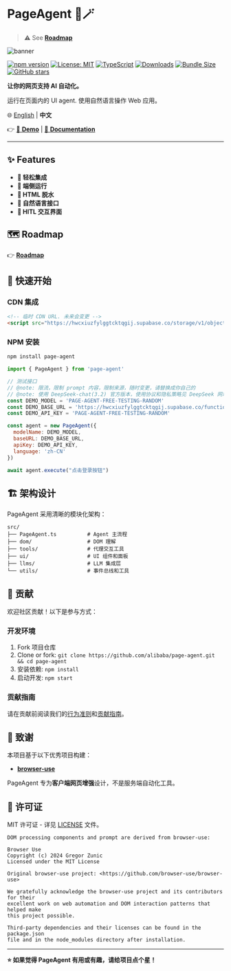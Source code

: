 # PageAgent 🤖🪄

> ⚠️ See [**Roadmap**](./ROADMAP.md)

![banner](https://img.alicdn.com/imgextra/i1/O1CN01RY0Wvh26ATVeDIX7v_!!6000000007621-0-tps-1672-512.jpg)

[![npm version](https://badge.fury.io/js/page-agent.svg)](https://badge.fury.io/js/page-agent) [![License: MIT](https://img.shields.io/badge/License-MIT-yellow.svg)](https://opensource.org/licenses/MIT) [![TypeScript](https://img.shields.io/badge/%3C%2F%3E-TypeScript-%230074c1.svg)](http://www.typescriptlang.org/) [![Downloads](https://img.shields.io/npm/dt/page-agent.svg)](https://www.npmjs.com/package/page-agent) [![Bundle Size](https://img.shields.io/bundlephobia/minzip/page-agent)](https://bundlephobia.com/package/page-agent) [![GitHub stars](https://img.shields.io/github/stars/alibaba/page-agent.svg)](https://github.com/alibaba/page-agent)

**让你的网页支持 AI 自动化。**

运行在页面内的 UI agent. 使用自然语言操作 Web 应用。

🌐 [English](./README.md) | **中文**

👉 [🚀 **Demo**](https://alibaba.github.io/page-agent/) | [📖 **Documentation**](https://alibaba.github.io/page-agent/#/docs/introduction/overview)

---

## ✨ Features

- **🎯 轻松集成**
- **🔐 端侧运行**
- **🧠 HTML 脱水**
- **💬 自然语言接口**
- **🎨 HITL 交互界面**

## 🗺️ Roadmap

👉 [**Roadmap**](./ROADMAP.md)

## 🚀 快速开始

### CDN 集成

```html
<!-- 临时 CDN URL. 未来会变更 -->
<script src="https://hwcxiuzfylggtcktqgij.supabase.co/storage/v1/object/public/demo-public/v0.0.1/page-agent.js" crossorigin="true" type="text/javascript"></script>
```

### NPM 安装

```bash
npm install page-agent
```

```javascript
import { PageAgent } from 'page-agent'

// 测试接口
// @note: 限流，限制 prompt 内容，限制来源，随时变更，请替换成你自己的
// @note: 使用 DeepSeek-chat(3.2) 官方版本，使用协议和隐私策略见 DeepSeek 网站
const DEMO_MODEL = 'PAGE-AGENT-FREE-TESTING-RANDOM'
const DEMO_BASE_URL = 'https://hwcxiuzfylggtcktqgij.supabase.co/functions/v1/llm-testing-proxy'
const DEMO_API_KEY = 'PAGE-AGENT-FREE-TESTING-RANDOM'

const agent = new PageAgent({
  modelName: DEMO_MODEL,
  baseURL: DEMO_BASE_URL,
  apiKey: DEMO_API_KEY,
  language: 'zh-CN'
})

await agent.execute("点击登录按钮")
```

## 🏗️ 架构设计

PageAgent 采用清晰的模块化架构：

```
src/
├── PageAgent.ts          # Agent 主流程
├── dom/                  # DOM 理解
├── tools/                # 代理交互工具
├── ui/                   # UI 组件和面板
├── llms/                 # LLM 集成层
└── utils/                # 事件总线和工具
```

## 🤝 贡献

欢迎社区贡献！以下是参与方式：

### 开发环境

1. Fork 项目仓库
2. Clone or fork: `git clone https://github.com/alibaba/page-agent.git && cd page-agent`
3. 安装依赖: `npm install`
4. 启动开发: `npm start`

### 贡献指南

请在贡献前阅读我们的[行为准则](CODE_OF_CONDUCT.md)和[贡献指南](CONTRIBUTING.md)。

## 👏 致谢

本项目基于以下优秀项目构建：

- **[browser-use](https://github.com/browser-use/browser-use)**

PageAgent 专为**客户端网页增强**设计，不是服务端自动化工具。

## 📄 许可证

MIT 许可证 - 详见 [LICENSE](LICENSE) 文件。

```
DOM processing components and prompt are derived from browser-use: 

Browser Use
Copyright (c) 2024 Gregor Zunic
Licensed under the MIT License

Original browser-use project: <https://github.com/browser-use/browser-use>

We gratefully acknowledge the browser-use project and its contributors for their
excellent work on web automation and DOM interaction patterns that helped make
this project possible.

Third-party dependencies and their licenses can be found in the package.json
file and in the node_modules directory after installation.
```

---

**⭐ 如果觉得 PageAgent 有用或有趣，请给项目点个星！**
